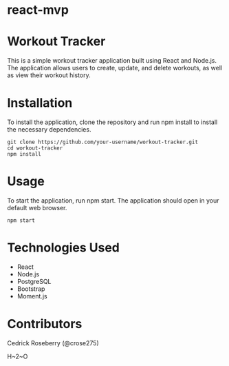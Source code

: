 # react-mvp

# Workout Tracker
This is a simple workout tracker application built using React and Node.js. The application allows users to create, update, and delete workouts, as well as view their workout history.

# Installation
To install the application, clone the repository and run npm install to install the necessary dependencies.

```
git clone https://github.com/your-username/workout-tracker.git
cd workout-tracker
npm install
```

# Usage
To start the application, run npm start. The application should open in your default web browser.
```
npm start
```

# Technologies Used
* React
* Node.js
* PostgreSQL
* Bootstrap
* Moment.js

# Contributors
Cedrick Roseberry (@crose275)

H~2~O
